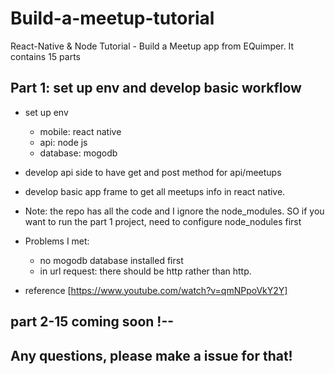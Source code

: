 # Build-a-meetup-tutorial
React-Native &amp; Node Tutorial - Build a Meetup app from EQuimper. It contains 15 parts

## Part 1: set up env and develop basic workflow
- set up env
  - mobile: react native
  - api: node js
  - database: mogodb
- develop api side to have get and post method for api/meetups
- develop basic app frame to get all meetups info in react native.
- Note: the repo has all the code and I ignore the node_modules. SO if you want to run the part 1 project, need to configure node_nodules first
- Problems I met:
  - no mogodb database installed first
  - in url request: there should be http rather than http.

- reference [https://www.youtube.com/watch?v=qmNPpoVkY2Y]

## part 2-15 coming soon !--

## Any questions, please make a issue for that!


